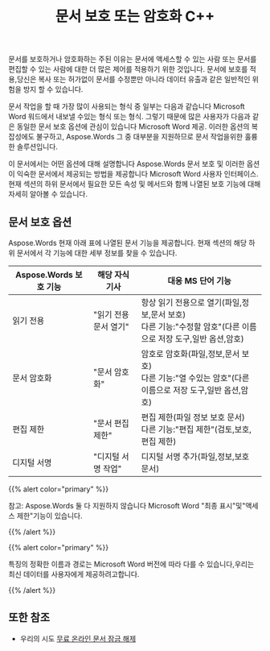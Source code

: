 ﻿---
title: 문서 보호 또는 암호화 C++
second_title: Aspose.Words 에 대한 C++
articleTitle: 문서 보호 또는 암호화
linktitle: 문서 보호 또는 암호화
description: "Aspose.Words 에 대한 C++ 읽기 전용,문서 암호화,편집 제한 및 문서 보호를 위한 디지털 서명을 제공합니다. Aspose.Words 대부분의 단어 보호 옵션을 지원합니다."
type: docs
weight: 50
url: /ko/cpp/protect-or-encrypt-a-document/
---

문서를 보호하거나 암호화하는 주된 이유는 문서에 액세스할 수 있는 사람 또는 문서를 편집할 수 있는 사람에 대한 더 많은 제어를 적용하기 위한 것입니다. 문서에 보호를 적용,당신은 복사 또는 허가없이 문서를 수정뿐만 아니라 데이터 유출과 같은 일반적인 위험을 방지 할 수 있습니다.

문서 작업을 할 때 가장 많이 사용되는 형식 중 일부는 다음과 같습니다 Microsoft Word 워드에서 내보낼 수있는 형식 또는 형식. 그렇기 때문에 많은 사용자가 다음과 같은 동일한 문서 보호 옵션에 관심이 있습니다 Microsoft Word 제공. 이러한 옵션의 복잡성에도 불구하고, Aspose.Words 그 중 대부분을 지원하므로 문서 작업을위한 훌륭한 솔루션입니다.

이 문서에서는 어떤 옵션에 대해 설명합니다 Aspose.Words 문서 보호 및 이러한 옵션이 익숙한 문서에서 제공되는 방법을 제공합니다 Microsoft Word 사용자 인터페이스. 현재 섹션의 하위 문서에서 필요한 모든 속성 및 메서드와 함께 나열된 보호 기능에 대해 자세히 알아볼 수 있습니다.

## 문서 보호 옵션

Aspose.Words 현재 아래 표에 나열된 문서 기능을 제공합니다. 현재 섹션의 해당 하위 문서에서 각 기능에 대한 세부 정보를 찾을 수 있습니다.

| Aspose.Words 보호 기능 | 해당 자식 기사 | 대응 MS 단어 기능 |
| ------------------------------- | ------------------------------ | ------------------------------------------------------------ |
| 읽기 전용 | "읽기 전용 문서 열기" | 항상 읽기 전용으로 열기(파일,정보,문서 보호)<br />다른 기능:"수정할 암호"(다른 이름으로 저장 도구,일반 옵션,암호) |
| 문서 암호화 | "문서 암호화" | 암호로 암호화(파일,정보,문서 보호)<br />다른 기능:"열 수있는 암호"(다른 이름으로 저장 도구,일반 옵션,암호) |
| 편집 제한 | "문서 편집 제한" | 편집 제한(파일 정보 보호 문서)<br />다른 기능:"편집 제한"(검토,보호,편집 제한) |
| 디지털 서명 | "디지털 서명 작업" | 디지털 서명 추가(파일,정보,보호 문서) |

{{% alert color="primary" %}}

참고: Aspose.Words 둘 다 지원하지 않습니다 Microsoft Word "최종 표시"및"액세스 제한"기능이 있습니다.

{{% /alert %}}

{{% alert color="primary" %}}

특징의 정확한 이름과 경로는 Microsoft Word 버전에 따라 다를 수 있습니다,우리는 최신 데이터를 사용자에게 제공하려고합니다.

{{% /alert %}}

## 또한 참조

* 우리의 시도 [무료 온라인 문서 잠금 해제](https://products.aspose.app/words/unlock)
